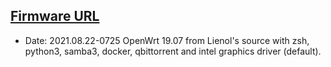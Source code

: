 ## [Firmware URL](https://github.com/hepsontam/Actions-OpenWrt/releases/tag/2021.08.22-0725)
- Date: 2021.08.22-0725
OpenWrt 19.07 from Lienol's source with zsh, python3, samba3, docker, qbittorrent and intel graphics driver (default).
